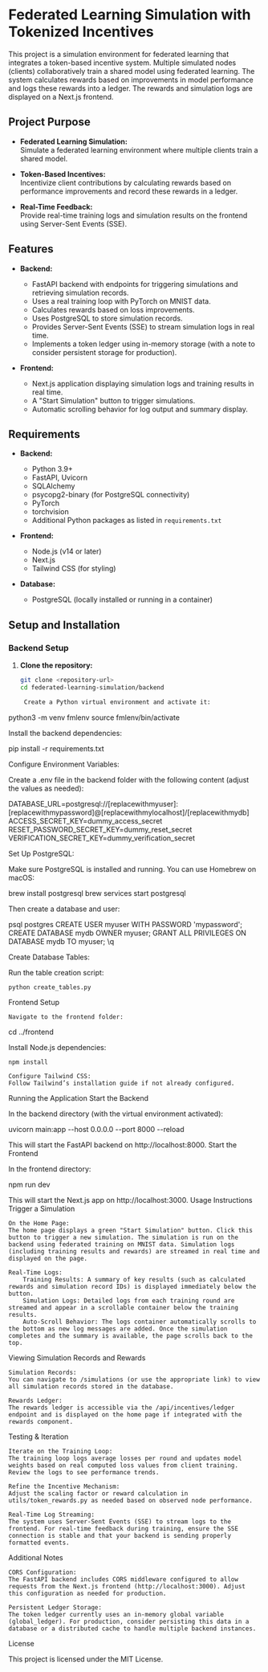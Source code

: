 # Federated Learning Simulation with Tokenized Incentives

This project is a simulation environment for federated learning that integrates a token-based incentive system. Multiple simulated nodes (clients) collaboratively train a shared model using federated learning. The system calculates rewards based on improvements in model performance and logs these rewards into a ledger. The rewards and simulation logs are displayed on a Next.js frontend.

## Project Purpose

- **Federated Learning Simulation:**  
  Simulate a federated learning environment where multiple clients train a shared model.
  
- **Token-Based Incentives:**  
  Incentivize client contributions by calculating rewards based on performance improvements and record these rewards in a ledger.

- **Real-Time Feedback:**  
  Provide real-time training logs and simulation results on the frontend using Server-Sent Events (SSE).

## Features

- **Backend:**  
  - FastAPI backend with endpoints for triggering simulations and retrieving simulation records.
  - Uses a real training loop with PyTorch on MNIST data.
  - Calculates rewards based on loss improvements.
  - Uses PostgreSQL to store simulation records.
  - Provides Server-Sent Events (SSE) to stream simulation logs in real time.
  - Implements a token ledger using in-memory storage (with a note to consider persistent storage for production).

- **Frontend:**  
  - Next.js application displaying simulation logs and training results in real time.
  - A "Start Simulation" button to trigger simulations.
  - Automatic scrolling behavior for log output and summary display.

## Requirements

- **Backend:**  
  - Python 3.9+
  - FastAPI, Uvicorn
  - SQLAlchemy
  - psycopg2-binary (for PostgreSQL connectivity)
  - PyTorch
  - torchvision
  - Additional Python packages as listed in `requirements.txt`

- **Frontend:**  
  - Node.js (v14 or later)
  - Next.js
  - Tailwind CSS (for styling)

- **Database:**  
  - PostgreSQL (locally installed or running in a container)

## Setup and Installation

### Backend Setup

1. **Clone the repository:**

   ```bash
   git clone <repository-url>
   cd federated-learning-simulation/backend

    Create a Python virtual environment and activate it:

python3 -m venv fmlenv
source fmlenv/bin/activate

Install the backend dependencies:

pip install -r requirements.txt

Configure Environment Variables:

Create a .env file in the backend folder with the following content (adjust the values as needed):

DATABASE_URL=postgresql://[replacewithmyuser]:[replacewithmypassword]@[replacewithmylocalhost]/[replacewithmydb]
ACCESS_SECRET_KEY=dummy_access_secret
RESET_PASSWORD_SECRET_KEY=dummy_reset_secret
VERIFICATION_SECRET_KEY=dummy_verification_secret

Set Up PostgreSQL:

Make sure PostgreSQL is installed and running. You can use Homebrew on macOS:

brew install postgresql
brew services start postgresql

Then create a database and user:

psql postgres
CREATE USER myuser WITH PASSWORD 'mypassword';
CREATE DATABASE mydb OWNER myuser;
GRANT ALL PRIVILEGES ON DATABASE mydb TO myuser;
\q

Create Database Tables:

Run the table creation script:

    python create_tables.py

Frontend Setup

    Navigate to the frontend folder:

cd ../frontend

Install Node.js dependencies:

    npm install

    Configure Tailwind CSS:
    Follow Tailwind’s installation guide if not already configured.

Running the Application
Start the Backend

In the backend directory (with the virtual environment activated):

uvicorn main:app --host 0.0.0.0 --port 8000 --reload

This will start the FastAPI backend on http://localhost:8000.
Start the Frontend

In the frontend directory:

npm run dev

This will start the Next.js app on http://localhost:3000.
Usage Instructions
Trigger a Simulation

    On the Home Page:
    The home page displays a green "Start Simulation" button. Click this button to trigger a new simulation. The simulation is run on the backend using federated training on MNIST data. Simulation logs (including training results and rewards) are streamed in real time and displayed on the page.

    Real-Time Logs:
        Training Results: A summary of key results (such as calculated rewards and simulation record IDs) is displayed immediately below the button.
        Simulation Logs: Detailed logs from each training round are streamed and appear in a scrollable container below the training results.
        Auto-Scroll Behavior: The logs container automatically scrolls to the bottom as new log messages are added. Once the simulation completes and the summary is available, the page scrolls back to the top.

Viewing Simulation Records and Rewards

    Simulation Records:
    You can navigate to /simulations (or use the appropriate link) to view all simulation records stored in the database.

    Rewards Ledger:
    The rewards ledger is accessible via the /api/incentives/ledger endpoint and is displayed on the home page if integrated with the rewards component.

Testing & Iteration

    Iterate on the Training Loop:
    The training loop logs average losses per round and updates model weights based on real computed loss values from client training. Review the logs to see performance trends.

    Refine the Incentive Mechanism:
    Adjust the scaling factor or reward calculation in utils/token_rewards.py as needed based on observed node performance.

    Real-Time Log Streaming:
    The system uses Server-Sent Events (SSE) to stream logs to the frontend. For real-time feedback during training, ensure the SSE connection is stable and that your backend is sending properly formatted events.

Additional Notes

    CORS Configuration:
    The FastAPI backend includes CORS middleware configured to allow requests from the Next.js frontend (http://localhost:3000). Adjust this configuration as needed for production.

    Persistent Ledger Storage:
    The token ledger currently uses an in-memory global variable (global_ledger). For production, consider persisting this data in a database or a distributed cache to handle multiple backend instances.

License

This project is licensed under the MIT License.